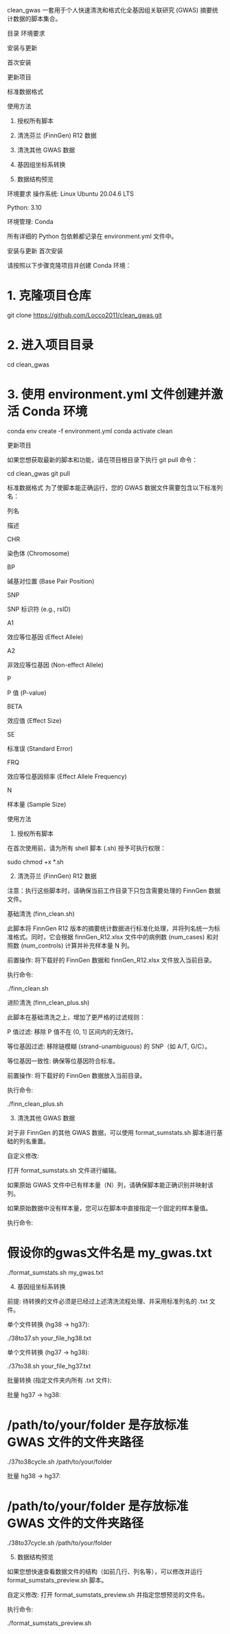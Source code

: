 clean_gwas
一套用于个人快速清洗和格式化全基因组关联研究 (GWAS) 摘要统计数据的脚本集合。

目录
环境要求

安装与更新

首次安装

更新项目

标准数据格式

使用方法

1. 授权所有脚本

2. 清洗芬兰 (FinnGen) R12 数据

3. 清洗其他 GWAS 数据

4. 基因组坐标系转换

5. 数据结构预览

环境要求
操作系统: Linux Ubuntu 20.04.6 LTS

Python: 3.10

环境管理: Conda

所有详细的 Python 包依赖都记录在 environment.yml 文件中。

安装与更新
首次安装

请按照以下步骤克隆项目并创建 Conda 环境：

# 1. 克隆项目仓库
git clone https://github.com/Locco2011/clean_gwas.git

# 2. 进入项目目录
cd clean_gwas

# 3. 使用 environment.yml 文件创建并激活 Conda 环境
conda env create -f environment.yml
conda activate clean

更新项目

如果您想获取最新的脚本和功能，请在项目根目录下执行 git pull 命令：

cd clean_gwas
git pull

标准数据格式
为了使脚本能正确运行，您的 GWAS 数据文件需要包含以下标准列名：

列名

描述

CHR

染色体 (Chromosome)

BP

碱基对位置 (Base Pair Position)

SNP

SNP 标识符 (e.g., rsID)

A1

效应等位基因 (Effect Allele)

A2

非效应等位基因 (Non-effect Allele)

P

P 值 (P-value)

BETA

效应值 (Effect Size)

SE

标准误 (Standard Error)

FRQ

效应等位基因频率 (Effect Allele Frequency)

N

样本量 (Sample Size)

使用方法
1. 授权所有脚本

在首次使用前，请为所有 shell 脚本 (.sh) 授予可执行权限：

sudo chmod +x *.sh

2. 清洗芬兰 (FinnGen) R12 数据

注意：执行这些脚本时，请确保当前工作目录下只包含需要处理的 FinnGen 数据文件。

基础清洗 (finn_clean.sh)

此脚本将 FinnGen R12 版本的摘要统计数据进行标准化处理，并将列名统一为标准格式。同时，它会根据 finnGen_R12.xlsx 文件中的病例数 (num_cases) 和对照数 (num_controls) 计算并补充样本量 N 列。

前置操作: 将下载好的 FinnGen 数据和 finnGen_R12.xlsx 文件放入当前目录。

执行命令:

./finn_clean.sh

进阶清洗 (finn_clean_plus.sh)

此脚本在基础清洗之上，增加了更严格的过滤规则：

P 值过滤: 移除 P 值不在 (0, 1] 区间内的无效行。

等位基因过滤: 移除链模糊 (strand-unambiguous) 的 SNP（如 A/T, G/C）。

等位基因一致性: 确保等位基因符合标准。

前置操作: 将下载好的 FinnGen 数据放入当前目录。

执行命令:

./finn_clean_plus.sh

3. 清洗其他 GWAS 数据

对于非 FinnGen 的其他 GWAS 数据，可以使用 format_sumstats.sh 脚本进行基础的列名重置。

自定义修改:

打开 format_sumstats.sh 文件进行编辑。

如果原始 GWAS 文件中已有样本量（N）列，请确保脚本能正确识别并映射该列。

如果原始数据中没有样本量，您可以在脚本中直接指定一个固定的样本量值。

执行命令:

# 假设你的gwas文件名是 my_gwas.txt
./format_sumstats.sh my_gwas.txt

4. 基因组坐标系转换

前提: 待转换的文件必须是已经过上述清洗流程处理、并采用标准列名的 .txt 文件。

单个文件转换 (hg38 -> hg37):

./38to37.sh your_file_hg38.txt

单个文件转换 (hg37 -> hg38):

./37to38.sh your_file_hg37.txt

批量转换 (指定文件夹内所有 .txt 文件):

批量 hg37 -> hg38:

# /path/to/your/folder 是存放标准 GWAS 文件的文件夹路径
./37to38cycle.sh /path/to/your/folder

批量 hg38 -> hg37:

# /path/to/your/folder 是存放标准 GWAS 文件的文件夹路径
./38to37cycle.sh /path/to/your/folder

5. 数据结构预览

如果您想快速查看数据文件的结构（如前几行、列名等），可以修改并运行 format_sumstats_preview.sh 脚本。

自定义修改: 打开 format_sumstats_preview.sh 并指定您想预览的文件名。

执行命令:

./format_sumstats_preview.sh
